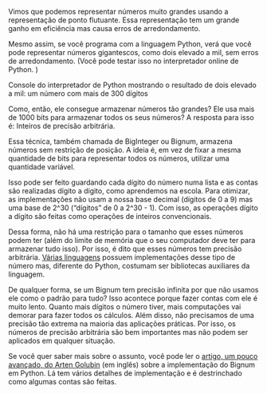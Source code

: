 Vimos que podemos representar números muito grandes usando a representação de ponto flutuante. Essa representação tem um grande ganho em eficiência mas causa erros de arredondamento.

Mesmo assim, se você programa com a linguagem Python, verá que você pode representar números gigantescos, como dois elevado a mil, sem erros de arredondamento. (Você pode testar isso no interpretador online de Python. )

Console do interpretador de Python mostrando o resultado de dois elevado a mil: um número com mais de 300 dígitos

Como, então, ele consegue armazenar números tão grandes? Ele usa mais de 1000 bits para armazenar todos os seus números? A resposta para isso é: Inteiros de precisão arbitrária.

Essa técnica, também chamada de BigInteger ou Bignum, armazena números sem restrição de posição. A ideia é, em vez de fixar a mesma quantidade de bits para representar todos os números, utilizar uma quantidade variável.

Isso pode ser feito guardando cada dígito do número numa lista e as contas são realizadas dígito a dígito, como aprendemos na escola. Para otimizar, as implementações não usam a nossa base decimal (dígitos de 0 a 9) mas uma base de 2^30 (“dígitos” de 0 a 2^30 - 1). Com isso, as operações dígito a dígito são feitas como operações de inteiros convencionais.

Dessa forma, não há uma restrição para o tamanho que esses números podem ter (além do limite de memória que o seu computador deve ter para armazenar tudo isso). Por isso, é dito que esses números tem precisão arbitrária. [Várias linguagens](https://en.wikipedia.org/wiki/List_of_arbitrary-precision_arithmetic_software) possuem implementações desse tipo de número mas, diferente do Python, costumam ser bibliotecas auxiliares da linguagem.

De qualquer forma, se um Bignum tem precisão infinita por que não usamos ele como o padrão para tudo? Isso acontece porque fazer contas com ele é muito lento. Quanto mais dígitos o número tiver, mais computações vai demorar para fazer todos os cálculos. Além disso, não precisamos de uma precisão tão extrema na maioria das aplicações práticas. Por isso, os números de precisão arbitrária são bem importantes mas não podem ser aplicados em qualquer situação.

Se você quer saber mais sobre o assunto, você pode ler o [artigo, um pouco avançado, do Arten Golubin](https://rushter.com/blog/python-integer-implementation/) (em inglês) sobre a implementação do Bignum em Python. Lá tem vários detalhes de implementação e é destrinchado como algumas contas são feitas.